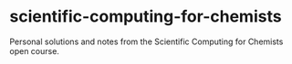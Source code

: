 # scientific-computing-for-chemists
Personal solutions and notes from the Scientific Computing for Chemists open course.
